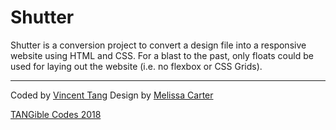 # Shutter

Shutter is a conversion project to convert a design file into a responsive website using HTML and CSS. For a blast to the past, only floats could be used for laying out the website (i.e. no flexbox or CSS Grids).

***

Coded by [Vincent Tang](https://github.com/vwstang)
Design by [Melissa Carter](https://www.linkedin.com/in/cartermelissa/)

[TANGible Codes 2018](https://tangible.codes)
